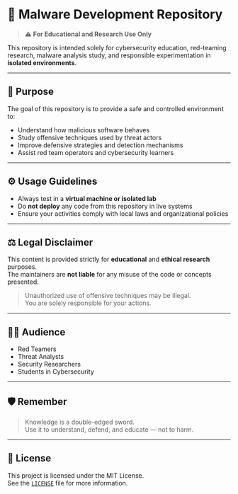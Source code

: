 # 🧬 Malware Development Repository

> ⚠️ **For Educational and Research Use Only**

This repository is intended solely for cybersecurity education, red-teaming research, malware analysis study, and responsible experimentation in **isolated environments**.

---

## 🧠 Purpose

The goal of this repository is to provide a safe and controlled environment to:

- Understand how malicious software behaves
- Study offensive techniques used by threat actors
- Improve defensive strategies and detection mechanisms
- Assist red team operators and cybersecurity learners

---

## ⚙️ Usage Guidelines

- Always test in a **virtual machine or isolated lab**
- Do **not deploy** any code from this repository in live systems
- Ensure your activities comply with local laws and organizational policies

---

## ⚖️ Legal Disclaimer

This content is provided strictly for **educational** and **ethical research** purposes.  
The maintainers are **not liable** for any misuse of the code or concepts presented.

> Unauthorized use of offensive techniques may be illegal.  
> You are solely responsible for your actions.

---

## 🧑‍💻 Audience

- Red Teamers
- Threat Analysts
- Security Researchers
- Students in Cybersecurity

---

## 🛡️ Remember

> Knowledge is a double-edged sword.  
> Use it to understand, defend, and educate — not to harm.

---

## 📄 License

This project is licensed under the MIT License.  
See the [`LICENSE`](./LICENSE) file for more information.

